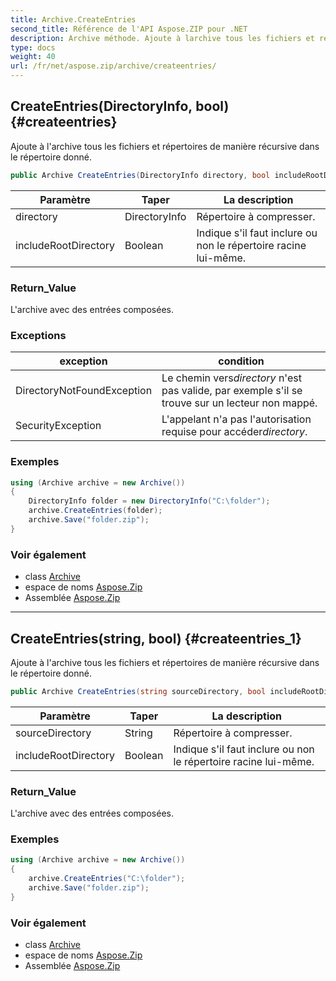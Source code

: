 ```yaml
---
title: Archive.CreateEntries
second_title: Référence de l'API Aspose.ZIP pour .NET
description: Archive méthode. Ajoute à larchive tous les fichiers et répertoires de manière récursive dans le répertoire donné.
type: docs
weight: 40
url: /fr/net/aspose.zip/archive/createentries/
---
```

## CreateEntries(DirectoryInfo, bool) {#createentries}

Ajoute à l'archive tous les fichiers et répertoires de manière récursive dans le répertoire donné.

```csharp
public Archive CreateEntries(DirectoryInfo directory, bool includeRootDirectory = true)
```

| Paramètre | Taper | La description |
| --- | --- | --- |
| directory | DirectoryInfo | Répertoire à compresser. |
| includeRootDirectory | Boolean | Indique s'il faut inclure ou non le répertoire racine lui-même. |

### Return_Value

L'archive avec des entrées composées.

### Exceptions

| exception | condition |
| --- | --- |
| DirectoryNotFoundException | Le chemin vers*directory* n'est pas valide, par exemple s'il se trouve sur un lecteur non mappé. |
| SecurityException | L'appelant n'a pas l'autorisation requise pour accéder*directory*. |

### Exemples

```csharp
using (Archive archive = new Archive())
{
    DirectoryInfo folder = new DirectoryInfo("C:\folder");
    archive.CreateEntries(folder);
    archive.Save("folder.zip");
}
```

### Voir également

* class [Archive](../)
* espace de noms [Aspose.Zip](../../archive/)
* Assemblée [Aspose.Zip](../../../)

---

## CreateEntries(string, bool) {#createentries_1}

Ajoute à l'archive tous les fichiers et répertoires de manière récursive dans le répertoire donné.

```csharp
public Archive CreateEntries(string sourceDirectory, bool includeRootDirectory = true)
```

| Paramètre | Taper | La description |
| --- | --- | --- |
| sourceDirectory | String | Répertoire à compresser. |
| includeRootDirectory | Boolean | Indique s'il faut inclure ou non le répertoire racine lui-même. |

### Return_Value

L'archive avec des entrées composées.

### Exemples

```csharp
using (Archive archive = new Archive())
{
    archive.CreateEntries("C:\folder");
    archive.Save("folder.zip");
}
```

### Voir également

* class [Archive](../)
* espace de noms [Aspose.Zip](../../archive/)
* Assemblée [Aspose.Zip](../../../)


